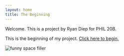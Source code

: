 ```yaml
---
layout: home
title: The Beginning
---
```


Welcome. This is a project by Ryan Diep for PHIL 20B.

This is the beginning of my project. [Click here to begin.](https://kuraian.github.io/phil20b-project/god)

![funny space filler](https://cdn.pixabay.com/photo/2021/03/03/01/45/potatoes-6064214_960_720.jpg)